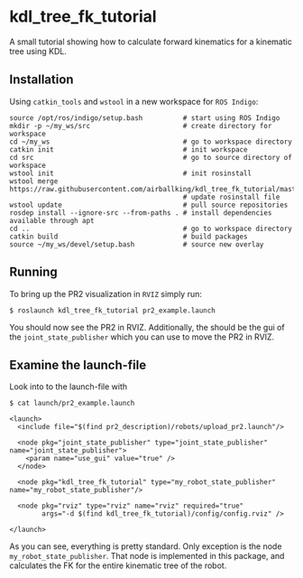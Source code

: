 # kdl_tree_fk_tutorial
A small tutorial showing how to calculate forward kinematics for a kinematic tree using KDL.

## Installation
Using ```catkin_tools``` and ```wstool``` in a new workspace for ```ROS Indigo```:
```
source /opt/ros/indigo/setup.bash          # start using ROS Indigo
mkdir -p ~/my_ws/src                       # create directory for workspace
cd ~/my_ws                                 # go to workspace directory
catkin init                                # init workspace
cd src                                     # go to source directory of workspace
wstool init                                # init rosinstall
wstool merge https://raw.githubusercontent.com/airballking/kdl_tree_fk_tutorial/master/rosinstall/catkin.rosinstall
                                           # update rosinstall file
wstool update                              # pull source repositories
rosdep install --ignore-src --from-paths . # install dependencies available through apt
cd ..                                      # go to workspace directory
catkin build                               # build packages
source ~/my_ws/devel/setup.bash            # source new overlay
```

## Running
To bring up the PR2 visualization in ```RVIZ``` simply run:
```shell
$ roslaunch kdl_tree_fk_tutorial pr2_example.launch
```

You should now see the PR2 in RVIZ. Additionally, the should be the gui of the ```joint_state_publisher``` which you can use to move the PR2 in RVIZ.

## Examine the launch-file
Look into to the launch-file with
```shell
$ cat launch/pr2_example.launch

<launch>
  <include file="$(find pr2_description)/robots/upload_pr2.launch"/>

  <node pkg="joint_state_publisher" type="joint_state_publisher" name="joint_state_publisher">
    <param name="use_gui" value="true" />
  </node>

  <node pkg="kdl_tree_fk_tutorial" type="my_robot_state_publisher" name="my_robot_state_publisher"/>

  <node pkg="rviz" type="rviz" name="rviz" required="true"
        args="-d $(find kdl_tree_fk_tutorial)/config/config.rviz" />

</launch>
```

As you can see, everything is pretty standard. Only exception is the node ```my_robot_state_publisher```. That node is implemented in this package, and calculates the FK for the entire kinematic tree of the robot.
